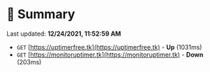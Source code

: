 # 📖 Summary
Last updated: **12/24/2021, 11:52:59 AM**

- `GET` [https://uptimerfree.tk](https://uptimerfree.tk) - **Up** (1031ms)
- `GET` [https://monitoruptimer.tk](https://monitoruptimer.tk) - **Down** (203ms)
